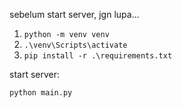 sebelum start server, jgn lupa...

1. ```python -m venv venv```
2. ```.\venv\Scripts\activate```
3. ```pip install -r .\requirements.txt```

start server:

```python main.py```